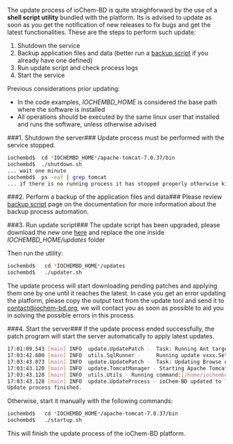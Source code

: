 The update process of ioChem-BD is quite straighforward by the use of a **shell script  utility**  bundled with the platform. Its is advised to update as soon as you get the notification of new releases to fix bugs and get the latest functionalities. 
These are the steps to perform such update:
   1. Shutdown the service
   2. Backup application files and data (better run a [backup script](https://documentation.iochem-bd.org/backup-policy.html) if you already have one defined)
   3. Run update script and check process logs 
   4. Start the service


Previous considerations prior updating:
  * In the code examples,  *IOCHEMBD_HOME* is considered the base path where the software is installed 
  * All operations should be executed by the same linux user that installed and runs the software, unless otherwise advised

###1. Shutdown the server### 
Update process must be performed with the service stopped.

```bash
iochembd$  cd *IOCHEMBD_HOME*/apache-tomcat-7.0.37/bin
iochembd$  ./shutdown.sh
... wait one minute
iochembd$  ps -eaf | grep tomcat
... if there is no running process it has stopped properly otherwise kill the process
```

###2. Perform a backup of the application files and data###
Please review [backup script](https://documentation.iochem-bd.org/backup-policy.html) page on the documentation for more information about the backup process automation.

###3. Run update script###
The update script has been upgraded, please download the new one [here](/files/updater.sh) and replace the one inside  *IOCHEMBD_HOME/updates* folder

Then run the utility:
```bash
iochembd$   cd *IOCHEMBD_HOME*/updates
iochembd$   ./updater.sh
```

The update process will start downloading pending patches and applying them one by one until it reaches the latest. 
In case you get an error updating the platform, please copy the output text from the update tool and send it to contact@iochem-bd.org, we will contact you as soon as possible to aid you in solving the possible errors in this process.

###4. Start the server###
If the update process ended successfully, the patch program will start the server automatically to apply latest updates.

```bash
17:01:09.543 [main] INFO  update.UpdatePatch -  Task: Running Ant target : update
17:03:42.600 [main] INFO  utils.SqlRunner -     Running update vxxx.SetCalculationOrdering
17:03:43.073 [main] INFO  update.UpdatePatch -  Task: Updating Browse dspace.cfg file
17:03:43.120 [main] INFO  update.TomcatManager - Starting Apache Tomcat...  <== Server started
17:03:43.128 [main] INFO  utils.Utils - Running command:[/home/iochembd/iochem-bd/apache-tomcat-7.0.37/bin/startup.sh]
17:03:43.128 [main] INFO  update.UpdateProcess - ioChem-BD updated to latest version.
Update process finished.
```

Otherwise, start it manually with the following commands:
```bash
iochembd$   cd *IOCHEMBD_HOME*/apache-tomcat-7.0.37/bin
iochembd$   ./startup.sh
```
This will finish the update process of the ioChem-BD platform.
